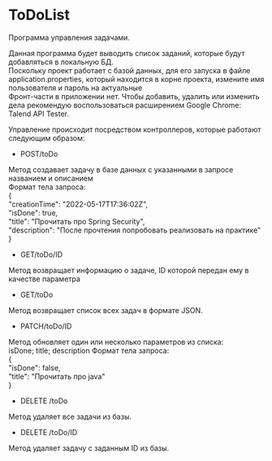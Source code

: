 # ToDoList
Программа управления задачами.  

Данная программа будет выводить список заданий, которые будут добавляться в локальную БД.  
Поскольку проект работает с базой данных, для его запуска в файле application.properties, который находится в корне проекта, измените имя пользователя и пароль на актуальные  
Фронт-части в приложении нет. Чтобы добавить, удалить или изменить дела рекомендую воспользоваться расширением Google Chrome: Talend API Tester.  

Управление происходит посредством контроллеров, которые работают следующим образом:

* POST/toDo

Метод создавает задачу в базе данных с указанными в запросе названием и описанием  
Формат тела запроса:  
{  
"creationTime": "2022-05-17T17:36:02Z",  
"isDone": true,  
"title": "Прочитать про Spring Security",  
"description": "После прочтения попробовать реализовать на практике"  
}  

* GET/toDo/ID

Метод возвращает информацию о задаче, ID которой передан ему в качестве параметра  

* GET/toDo

Метод возвращает список всех задач в формате JSON.  

* PATCH/toDo/ID

Метод обновляет один или несколько параметров из списка:  
isDone;
title;
description
Формат тела запроса:  
{  
"isDone": false,  
"title": "Прочитать про java"  
}  

* DELETE /toDo

Метод удаляет все задачи из базы.

* DELETE /toDo/ID

Метод удаляет задачу с заданным ID из базы.
